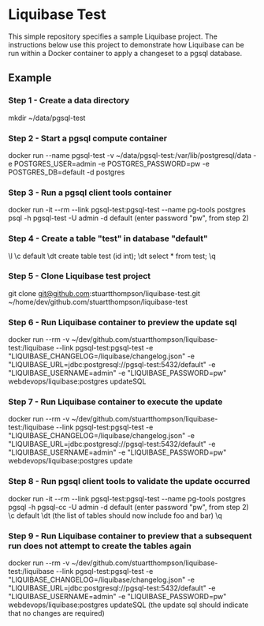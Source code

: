 # Liquibase Test

This simple repository specifies a sample Liquibase project. The instructions below use this project to demonstrate how Liquibase can be run within a Docker container to apply a changeset to a pgsql database.

## Example
### Step 1 - Create a data directory
mkdir ~/data/pgsql-test

### Step 2 - Start a pgsql compute container
docker run --name pgsql-test -v ~/data/pgsql-test:/var/lib/postgresql/data -e POSTGRES_USER=admin -e POSTGRES_PASSWORD=pw -e POSTGRES_DB=default -d postgres

### Step 3 - Run a pgsql client tools container
docker run -it --rm --link pgsql-test:pgsql-test --name pg-tools postgres psql -h pgsql-test -U admin -d default
     (enter password "pw", from step 2)

### Step 4 - Create a table "test" in database "default"
\l
\c default
\dt
create table test (id int);
\dt
select * from test;
\q

### Step 5 - Clone Liquibase test project
git clone git@github.com:stuartthompson/liquibase-test.git ~/home/dev/github.com/stuartthompson/liquibase-test

### Step 6 - Run Liquibase container to preview the update sql
docker run --rm -v ~/dev/github.com/stuartthompson/liquibase-test:/liquibase --link pgsql-test:pgsql-test -e "LIQUIBASE_CHANGELOG=/liquibase/changelog.json" -e "LIQUIBASE_URL=jdbc:postgresql://pgsql-test:5432/default" -e "LIQUIBASE_USERNAME=admin" -e "LIQUIBASE_PASSWORD=pw" webdevops/liquibase:postgres updateSQL

### Step 7 - Run Liquibase container to execute the update
docker run --rm -v ~/dev/github.com/stuartthompson/liquibase-test:/liquibase --link pgsql-test:pgsql-test -e "LIQUIBASE_CHANGELOG=/liquibase/changelog.json" -e "LIQUIBASE_URL=jdbc:postgresql://pgsql-test:5432/default" -e "LIQUIBASE_USERNAME=admin" -e "LIQUIBASE_PASSWORD=pw" webdevops/liquibase:postgres update

### Step 8 - Run pgsql client tools to validate the update occurred
docker run -it --rm --link pgsql-test:pgsql-test --name pg-tools postgres pgsql -h pgsql-cc -U admin -d default
     (enter password "pw", from step 2)
\c default
\dt
     (the list of tables should now include foo and bar)
\q

### Step 9 - Run Liquibase container to preview that a subsequent run does not attempt to create the tables again
docker run --rm -v ~/dev/github.com/stuartthompson/liquibase-test:/liquibase --link pgsql-test:pgsql-test -e "LIQUIBASE_CHANGELOG=/liquibase/changelog.json" -e "LIQUIBASE_URL=jdbc:postgresql://pgsql-test:5432/default" -e "LIQUIBASE_USERNAME=admin" -e "LIQUIBASE_PASSWORD=pw" webdevops/liquibase:postgres updateSQL
     (the update sql should indicate that no changes are required)